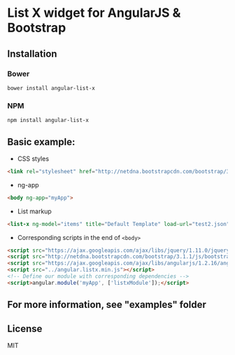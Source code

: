 # List X widget for AngularJS & Bootstrap

## Installation

### Bower

`bower install angular-list-x`

### NPM

`npm install angular-list-x`

## Basic example:

* CSS styles

```html
<link rel="stylesheet" href="http://netdna.bootstrapcdn.com/bootstrap/3.1.1/css/bootstrap.min.css">
```

* ng-app

```html
<body ng-app="myApp">
```

* List markup

```html
<list-x ng-model="items" title="Default Template" load-url="test2.json"></list-x>
```

* Corresponding scripts in the end of `<body>`

```html
<script src="https://ajax.googleapis.com/ajax/libs/jquery/1.11.0/jquery.min.js"></script>
<script src="http://netdna.bootstrapcdn.com/bootstrap/3.1.1/js/bootstrap.min.js"></script>
<script src="https://ajax.googleapis.com/ajax/libs/angularjs/1.2.16/angular.min.js"></script>
<script src="../angular.listx.min.js"></script>
<!-- Define our module with corresponding dependencies -->
<script>angular.module('myApp', ['listxModule']);</script>
```

## For more information, see "examples" folder 

## License

MIT